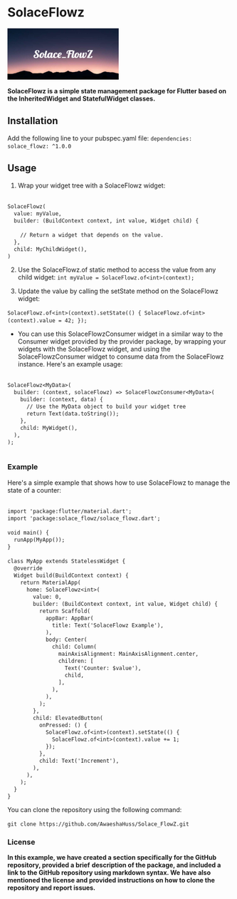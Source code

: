 # SolaceFlowz

<img src="https://raw.githubusercontent.com/AwaeshaHuss/Solace_FlowZ/main/Solace_FlowZ.png" alt="Example image" width="250" height="115">

**SolaceFlowz is a simple state management package for Flutter based on the InheritedWidget and StatefulWidget classes.**

## Installation

Add the following line to your pubspec.yaml file:
`
dependencies:
  solace_flowz: ^1.0.0
`

## Usage

1. Wrap your widget tree with a SolaceFlowz widget:

```

SolaceFlowz(
  value: myValue,
  builder: (BuildContext context, int value, Widget child) {

    // Return a widget that depends on the value.
  },
  child: MyChildWidget(),
)

```

2. Use the SolaceFlowz.of static method to access the value from any child widget:
`
int myValue = SolaceFlowz.of<int>(context);
`

3. Update the value by calling the setState method on the SolaceFlowz widget:

`
SolaceFlowz.of<int>(context).setState(() {
  SolaceFlowz.of<int>(context).value = 42;
});
`

- You can use this SolaceFlowzConsumer widget in a similar way to the Consumer widget provided by the provider package, by wrapping your widgets with the SolaceFlowz<T> widget, and using the SolaceFlowzConsumer<T> widget to consume data from the SolaceFlowz<T> instance. Here's an example usage:

```

SolaceFlowz<MyData>(
  builder: (context, solaceFlowz) => SolaceFlowzConsumer<MyData>(
    builder: (context, data) {
      // Use the MyData object to build your widget tree
      return Text(data.toString());
    },
    child: MyWidget(),
  ),
);


```

### Example

Here's a simple example that shows how to use SolaceFlowz to manage the state of a counter:

```

import 'package:flutter/material.dart';
import 'package:solace_flowz/solace_flowz.dart';

void main() {
  runApp(MyApp());
}

class MyApp extends StatelessWidget {
  @override
  Widget build(BuildContext context) {
    return MaterialApp(
      home: SolaceFlowz<int>(
        value: 0,
        builder: (BuildContext context, int value, Widget child) {
          return Scaffold(
            appBar: AppBar(
              title: Text('SolaceFlowz Example'),
            ),
            body: Center(
              child: Column(
                mainAxisAlignment: MainAxisAlignment.center,
                children: [
                  Text('Counter: $value'),
                  child,
                ],
              ),
            ),
          );
        },
        child: ElevatedButton(
          onPressed: () {
            SolaceFlowz.of<int>(context).setState(() {
              SolaceFlowz.of<int>(context).value += 1;
            });
          },
          child: Text('Increment'),
        ),
      ),
    );
  }
}
```

You can clone the repository using the following command:

`
git clone https://github.com/AwaeshaHuss/Solace_FlowZ.git
`

### License

**In this example, we have created a section specifically for the GitHub repository, provided a brief** **description of the package, and included a link to the GitHub repository using markdown syntax. We** **have also mentioned the license and provided instructions on how to clone the repository and report issues.**
